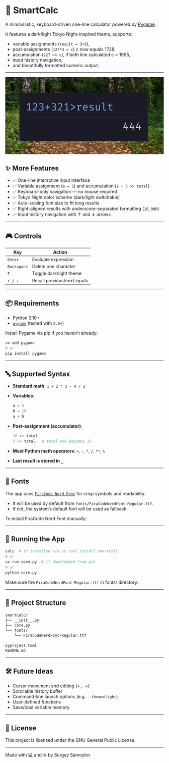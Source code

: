 # 🧮 SmartCalc

A minimalistic, keyboard-driven one-line calculator powered by [Pygame](https://github.com/pygame/pygame).  

It features a dark/light Tokyo Night-inspired theme, supports:
- variable assignments (`result = 3+5`),  
- post-assignments (`12**3 > c`) c now equals 1728,
- accumulation (`227 >> c`), if both line calculated c = 1995,
- input history navigation,
- and beautifully formatted numeric output.

---

![Bare essentials outside and a beast inside](img/01.png)

## ✨ More Features

- ✅ One-line interactive input interface
- ✅ Variable assignment (`a = 5`) and accumulation (`2 + 3 >> total`)
- ✅ Keyboard-only navigation — no mouse required
- ✅ Tokyo Night color scheme (dark/light switchable)
- ✅ Auto-scaling font size to fit long results
- ✅ Right-aligned results with underscore-separated formatting (`10_000`)
- ✅ Input history navigation with ↑ and ↓ arrows

---

## 🎮 Controls

| Key        | Action                        |
|------------|-------------------------------|
| `Enter`    | Evaluate expression           |
| `Backspace`| Delete one character          |
| `T`        | Toggle dark/light theme       |
| `↑ / ↓`    | Recall previous/next inputs   |

---

## 📦 Requirements

- Python 3.10+
- [`pygame`](https://www.pygame.org/news) (tested with `2.5+`)

Install Pygame via pip if you haven't already:

```bash
uv add pygame
# or
pip install pygame
```

---

## 🔤 Supported Syntax

* **Standard math**: `1 + 2 * 3 - 4 / 2`

* **Variables**:

  ```python
  a = 5
  b = 10
  a + b
  ```

* **Post-assignment (accumulator)**:

  ```python
  10 >> total
  5 >> total   # total now becomes 15
  ```

* **Most Python math operators**: `+`, `-`, `*`, `/`, `**`, `%`

* **Last result is stored in `_`**

---

## 🔧 Fonts

The app uses 
[`FiraCode Nerd Font`](https://github.com/ryanoasis/nerd-fonts) 
for crisp symbols and readability.

* It will be used by default from `fonts/FiraCodeNerdFont-Regular.ttf`.
* If not, the system’s default font will be used as fallback.

To install FiraCode Nerd Font manually:

---

## 🚀 Running the App

```bash
calc  # if installed via uv tool install smartcalc
# or
uv run core.py  # if downloaded from git
# or
python core.py
```

Make sure the `FiraCodeNerdFont-Regular.ttf` in fonts/ directory.

---

## 📂 Project Structure

```
smartcalc/
├── __init__.py
├── core.py
└── fonts/
    └── FiraCodeNerdFont-Regular.ttf

pyproject.toml
README.md
```

---

## 🛠️ Future Ideas

* Cursor movement and editing (←, →)
* Scrollable history buffer
* Command-line launch options (e.g. `--theme=light`)
* User-defined functions
* Save/load variable memory

---

## 📝 License

This project is licensed under the GNU General Public License.

---

Made with 💻 and ☕ by Sergey Samoylov
